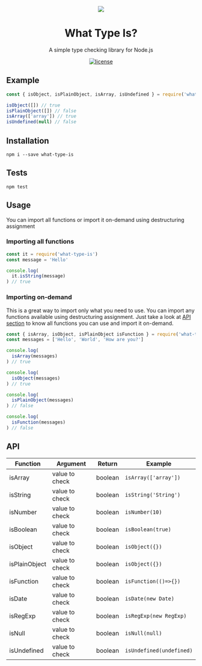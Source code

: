 <p align="center"><img src="https://cdn.pixabay.com/photo/2016/03/08/07/08/question-1243504__340.png"/></p>
<h1 align="center">What Type Is?</h1>
<p align="center">A simple type checking library for Node.js</p>

<p align="center">
  <a href="https://github.com/daltonmenezes/uni/blob/master/LICENSE">
    <img src="https://img.shields.io/github/license/mashape/apistatus.svg" alt="license"/>
  </a>
</p>

## Example
```js
const { isObject, isPlainObject, isArray, isUndefined } = require('what-type-is')

isObject([]) // true
isPlainObject([]) // false
isArray(['array']) // true
isUndefined(null) // false
```

## Installation
```
npm i --save what-type-is
```

## Tests
```
npm test
```

## Usage
You can import all functions or import it on-demand using destructuring assignment

### Importing all functions
```js
const it = require('what-type-is')
const message = 'Hello'

console.log(
  it.isString(message)
) // true
```
### Importing on-demand
This is a great way to import only what you need to use. You can import any functions available using destructuring assignment. Just take a look at [API section](#api) to know all functions you can use and import it on-demand.
```js
const { isArray, isObject, isPlainObject isFunction } = require('what-type-is')
const messages = ['Hello', 'World', 'How are you?']

console.log(
  isArray(messages)
) // true

console.log(
  isObject(messages)
) // true

console.log(
  isPlainObject(messages)
) // false

console.log(
  isFunction(messages)
) // false
```


## API

| Function | Argument | Return |Example |
| --- | --- | --- |--- |
| isArray | value to check | boolean  | `isArray(['array'])` |
| isString | value to check | boolean | `isString('String')` |
| isNumber | value to check | boolean | `isNumber(10)` |
| isBoolean | value to check | boolean | `isBoolean(true)` |
| isObject | value to check | boolean | `isObject({})` |
| isPlainObject | value to check | boolean | `isObject({})` |
| isFunction | value to check | boolean | `isFunction(()=>{})` |
| isDate | value to check | boolean | `isDate(new Date)` |
| isRegExp | value to check | boolean | `isRegExp(new RegExp)` |
| isNull | value to check | boolean | `isNull(null)` |
| isUndefined | value to check | boolean | `isUndefined(undefined)` |
